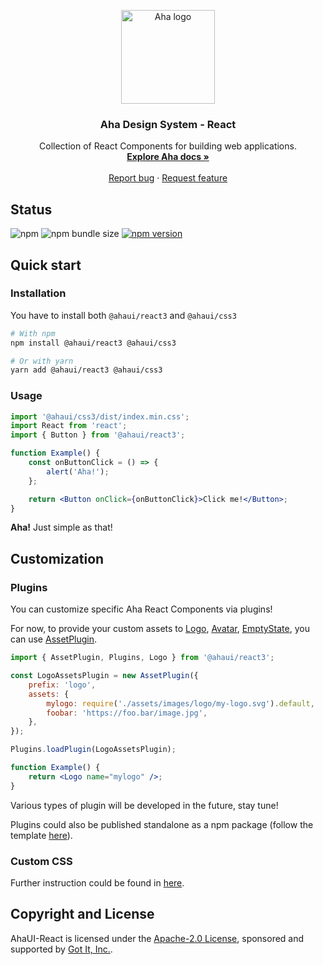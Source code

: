 <p align="center">
  <a href="https://aha.got-it.ai">
    <img src="https://raw.githubusercontent.com/gotitinc/aha-assets/master/origin/ahaui-logo-trasparent.svg" alt="Aha logo" width="150" height="150">
  </a>
</p>

<h3 align="center">Aha Design System - React</h3>
<p align="center">
  Collection of React Components for building web applications.
  <br>
  <a href="https://aha.got-it.ai"><strong>Explore Aha docs »</strong></a>
  <br>
  <br>
  <a href="https://github.com/gotitinc/ahaui/issues/new?template=bug_report.md">Report bug</a>
  ·
  <a href="https://github.com/gotitinc/ahaui/issues/new?template=feature_request.md">Request feature</a>
</p>

## Status
![npm](https://img.shields.io/npm/dt/@ahaui/react3)
![npm bundle size](https://img.shields.io/bundlephobia/min/@ahaui/react3?label=Size)
[![npm version](https://img.shields.io/npm/v/@ahaui/react3)](https://www.npmjs.com/package/@ahaui/react3)



## Quick start

### Installation

You have to install both `@ahaui/react3` and `@ahaui/css3`

```sh
# With npm
npm install @ahaui/react3 @ahaui/css3

# Or with yarn
yarn add @ahaui/react3 @ahaui/css3
```

### Usage

```jsx
import '@ahaui/css3/dist/index.min.css';
import React from 'react';
import { Button } from '@ahaui/react3';

function Example() {
    const onButtonClick = () => {
        alert('Aha!');
    };

    return <Button onClick={onButtonClick}>Click me!</Button>;
}
```

**Aha!** Just simple as that!

## Customization

### Plugins

You can customize specific Aha React Components via plugins!

For now, to provide your custom assets to [Logo](./src/components/Logo/index.js), [Avatar](./src/components/Avatar/index.js), [EmptyState](./src/components/Logo/index.js), you can use [AssetPlugin](./src/plugins/AssetPlugin.js).

```jsx
import { AssetPlugin, Plugins, Logo } from '@ahaui/react3';

const LogoAssetsPlugin = new AssetPlugin({
    prefix: 'logo',
    assets: {
        mylogo: require('./assets/images/logo/my-logo.svg').default,
        foobar: 'https://foo.bar/image.jpg',
    },
});

Plugins.loadPlugin(LogoAssetsPlugin);

function Example() {
    return <Logo name="mylogo" />;
}
```

Various types of plugin will be developed in the future, stay tune!

Plugins could also be published standalone as a npm package (follow the template [here](https://github.com/gotitinc/aha-plugin-example)).

### Custom CSS

Further instruction could be found in [here](https://github.com/gotitinc/ahaui/tree/main/packages/css#custom).

## Copyright and License

AhaUI-React is licensed under the [Apache-2.0 License](https://github.com/gotitinc/ahaui/blob/main/LICENSE), sponsored and supported by [Got It, Inc.](https://www.got-it.co).
